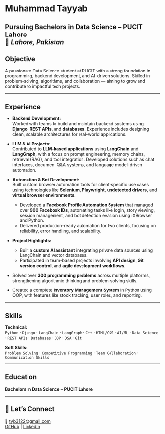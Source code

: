 # Muhammad Tayyab  

**Pursuing Bachelors in Data Science** – **PUCIT Lahore**  
📍 *Lahore, Pakistan*
---

## Objective  
A passionate Data Science student at PUCIT with a strong foundation in programming, backend development, and AI-driven solutions. Skilled in problem-solving, algorithms, and collaboration — aiming to grow and contribute to impactful tech projects.  

---

## Experience  

- **Backend Development:**  
  Worked with teams to build and maintain backend systems using **Django**, **REST APIs**, and **databases**. Experience includes designing clean, scalable architectures for real-world applications.  
  
- **LLM & AI Projects:**  
  Contributed to **LLM-based applications** using **LangChain** and **LangGraph**, with a focus on prompt engineering, memory chains, retrieval (RAG), and tool integration. Developed solutions such as chat interfaces, document Q&A systems, and language model-driven automation.

- **Automation & Bot Development:**  
  Built custom browser automation tools for client-specific use cases using technologies like **Selenium**, **Playwright**, **undetected drivers**, and **virtual browser environments**.  
  - Developed a **Facebook Profile Automation System** that managed over **900 Facebook IDs**, automating tasks like login, story viewing, session management, and bot detection evasion using iXBrowser and Python.  
  - Delivered production-ready automation for two clients, focusing on reliability, error handling, and scalability.

- **Project Highlights:**  
  - Built a **custom AI assistant** integrating private data sources using LangChain and vector databases.  
  - Participated in team-based projects involving **API design**, **Git version control**, and **agile development workflows**.

- Solved over **300 programming problems** across multiple platforms, strengthening algorithmic thinking and problem-solving skills.  
- Created a complete **Inventory Management System** in Python using OOP, with features like stock tracking, user roles, and reporting.


---

## Skills  

**Technical:**  
`Python` · `Django` · `LangChain` · `LangGraph` · `C++` · `HTML/CSS` · `AI/ML` · `Data Science` · `REST APIs` · `Databases` · `OOP` · `DSA` · `Git`  

**Soft Skills:**  
`Problem Solving` · `Competitive Programming` · `Team Collaboration` · `Communication Skills`

---

## Education  
**Bachelors in Data Science** – **PUCIT Lahore**

---

## 🤝 Let’s Connect  
📧 [tyb3122@gmail.com](mailto:tyb3122@gmail.com)  
[GitHub](https://github.com/tyb01) | [LinkedIn](https://www.linkedin.com/in/muhammad-tayyab-42792a262/)
